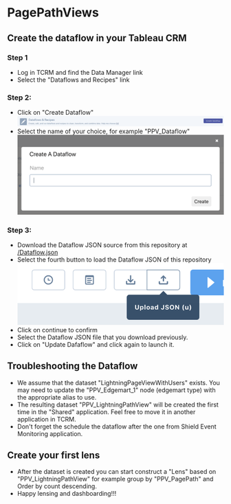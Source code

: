 # PagePathViews

## Create the dataflow in your Tableau CRM

### Step 1
- Log in TCRM and find the Data Manager link
- Select the "Dataflows and Recipes" link

### Step 2: 
- Click on "Create Dataflow" ![Click on Create Dataflow](screenshots/ScreenShot-03.png)
- Select the name of your choice, for example "PPV_Dataflow" ![Select the name of your choice, for example PPV_Dataflow](screenshots/ScreenShot-04.png)

### Step 3: 
- Download the Dataflow JSON source from this repository at [/Dataflow.json](https://raw.githubusercontent.com/VinceFINET/PagePathViews/main/Dataflow.json)
- Select the fourth button to load the Dataflow JSON of this repository ![Select the fourth button to load the Dataflow JSON of this repository](screenshots/ScreenShot-05.png)
- Click on continue to confirm
- Select the Dataflow JSON file that you download previously.
- Click on "Update Dafaflow" and click again to launch it.

## Troubleshooting the Dataflow
- We assume that the dataset "LightningPageViewWithUsers" exists. You may need to update the "PPV_Edgemart_1" node (edgemart type) with the appropriate alias to use.
- The resulting dataset "PPV_LightningPathView" will be created the first time in the "Shared" application. Feel free to move it in another application in TCRM.
- Don't forget the schedule the dataflow after the one from Shield Event Monitoring application.

## Create your first lens
- After the dataset is created you can start construct a "Lens" based on "PPV_LightningPathView" for example group by "PPV_PagePath" and Order by count descending.
- Happy lensing and dashboarding!!!
